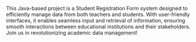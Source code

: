 This Java-based project is a Student Registration Form system designed to efficiently manage data from both teachers and students. With user-friendly interfaces, it enables seamless input and retrieval of information, ensuring smooth interactions between educational institutions and their stakeholders. Join us in revolutionizing academic data management!
